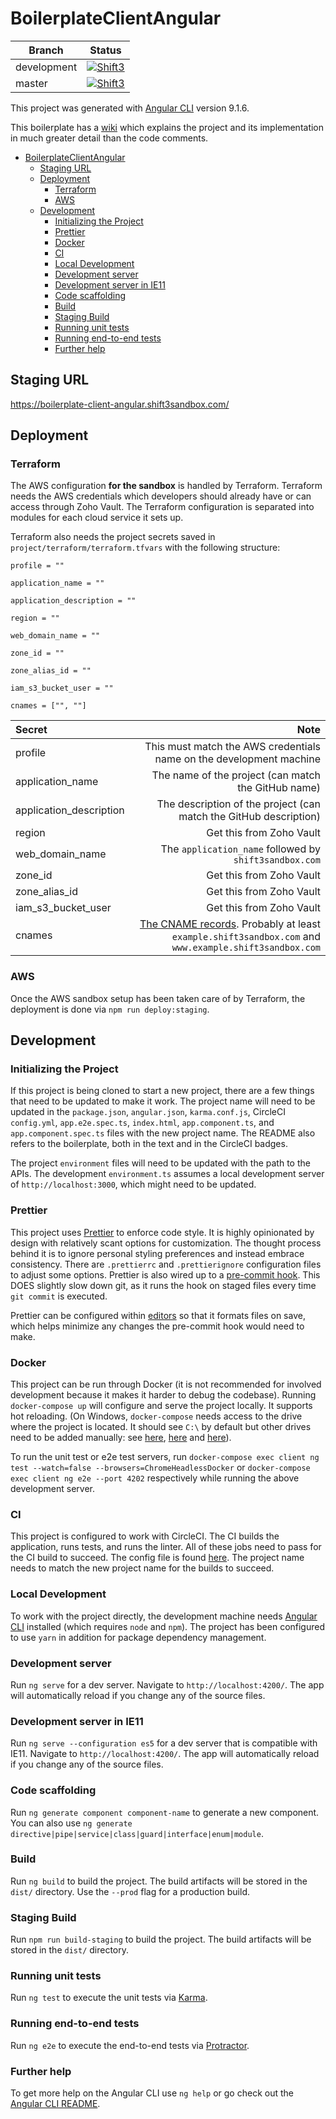 # BoilerplateClientAngular

| Branch      | Status                                                                                                                                                                                                                           |
| ----------- | -------------------------------------------------------------------------------------------------------------------------------------------------------------------------------------------------------------------------------- |
| development | [![Shift3](https://circleci.com/gh/Shift3/boilerplate-client-angular.svg?style=shield&circle-token=f7e07709887f5d8310779f748d524c40756e2f8a)](https://circleci.com/gh/Shift3/boilerplate-client-angular)                         |
| master      | [![Shift3](https://circleci.com/gh/Shift3/boilerplate-client-angular/tree/master.svg?style=shield&circle-token=f7e07709887f5d8310779f748d524c40756e2f8a)](https://circleci.com/gh/Shift3/boilerplate-client-angular/tree/master) |

This project was generated with [Angular CLI](https://github.com/angular/angular-cli) version 9.1.6.

This boilerplate has a [wiki](https://github.com/Shift3/boilerplate-client-angular/wiki) which explains the project and its implementation in much greater detail than the code comments.

- [BoilerplateClientAngular](#boilerplateclientangular)
  - [Staging URL](#staging-url)
  - [Deployment](#deployment)
    - [Terraform](#terraform)
    - [AWS](#aws)
  - [Development](#development)
    - [Initializing the Project](#initializing-the-project)
    - [Prettier](#prettier)
    - [Docker](#docker)
    - [CI](#ci)
    - [Local Development](#local-development)
    - [Development server](#development-server)
    - [Development server in IE11](#development-server-in-ie11)
    - [Code scaffolding](#code-scaffolding)
    - [Build](#build)
    - [Staging Build](#staging-build)
    - [Running unit tests](#running-unit-tests)
    - [Running end-to-end tests](#running-end-to-end-tests)
    - [Further help](#further-help)

## Staging URL

<https://boilerplate-client-angular.shift3sandbox.com/>

## Deployment

### Terraform

The AWS configuration **for the sandbox** is handled by Terraform. Terraform needs the AWS credentials which developers should already have or can access through Zoho Vault. The Terraform configuration is separated into modules for each cloud service it sets up.

Terraform also needs the project secrets saved in `project/terraform/terraform.tfvars` with the following structure:

```
profile = ""

application_name = ""

application_description = ""

region = ""

web_domain_name = ""

zone_id = ""

zone_alias_id = ""

iam_s3_bucket_user = ""

cnames = ["", ""]

```

| Secret                  |                                                                                                                                               Note |
| :---------------------- | -------------------------------------------------------------------------------------------------------------------------------------------------: |
| profile                 |                                                                                This must match the AWS credentials name on the development machine |
| application_name        |                                                                                                The name of the project (can match the GitHub name) |
| application_description |                                                                                  The description of the project (can match the GitHub description) |
| region                  |                                                                                                                           Get this from Zoho Vault |
| web_domain_name         |                                                                                             The `application_name` followed by `shift3sandbox.com` |
| zone_id                 |                                                                                                                           Get this from Zoho Vault |
| zone_alias_id           |                                                                                                                           Get this from Zoho Vault |
| iam_s3_bucket_user      |                                                                                                                           Get this from Zoho Vault |
| cnames                  | [The CNAME records](https://en.wikipedia.org/wiki/CNAME_record). Probably at least `example.shift3sandbox.com` and `www.example.shift3sandbox.com` |

### AWS

Once the AWS sandbox setup has been taken care of by Terraform, the deployment is done via `npm run deploy:staging`.

## Development

### Initializing the Project

If this project is being cloned to start a new project, there are a few things that need to be updated to make it work. The project name will need to be updated in the `package.json`, `angular.json`, `karma.conf.js`, CircleCI `config.yml`, `app.e2e.spec.ts`, `index.html`, `app.component.ts`, and `app.component.spec.ts` files with the new project name. The README also refers to the boilerplate, both in the text and in the CircleCI badges.

The project `environment` files will need to be updated with the path to the APIs. The development `environment.ts` assumes a local development server of `http://localhost:3000`, which might need to be updated.

### Prettier

This project uses [Prettier](https://prettier.io/) to enforce code style. It is highly opinionated by design with relatively scant options for customization. The thought process behind it is to ignore personal styling preferences and instead embrace consistency. There are `.prettierrc` and `.prettierignore` configuration files to adjust some options. Prettier is also wired up to a [pre-commit hook](https://git-scm.com/book/en/v2/Customizing-Git-Git-Hooks). This DOES slightly slow down git, as it runs the hook on staged files every time `git commit` is executed.

Prettier can be configured within [editors](https://prettier.io/docs/en/editors.html) so that it formats files on save, which helps minimize any changes the pre-commit hook would need to make.

### Docker

This project can be run through Docker (it is not recommended for involved development because it makes it harder to debug the codebase). Running `docker-compose up` will configure and serve the project locally. It supports hot reloading. (On Windows, `docker-compose` needs access to the drive where the project is located. It should see `C:\` by default but other drives need to be added manually: see [here](https://docs.microsoft.com/en-us/archive/blogs/stevelasker/configuring-docker-for-windows-volumes), [here](https://rominirani.com/docker-on-windows-mounting-host-directories-d96f3f056a2c) and [here](https://docs.docker.com/compose/env-file/)).

To run the unit test or e2e test servers, run `docker-compose exec client ng test --watch=false --browsers=ChromeHeadlessDocker` or `docker-compose exec client ng e2e --port 4202` respectively while running the above development server.

### CI

This project is configured to work with CircleCI. The CI builds the application, runs tests, and runs the linter. All of these jobs need to pass for the CI build to succeed. The config file is found [here](https://github.com/Shift3/boilerplate-client-angular/blob/development/.circleci/config.yml). The project name needs to match the new project name for the builds to succeed.

### Local Development

To work with the project directly, the development machine needs [Angular CLI](https://github.com/angular/angular-cli) installed (which requires `node` and `npm`). The project has been configured to use `yarn` in addition for package dependency management.

### Development server

Run `ng serve` for a dev server. Navigate to `http://localhost:4200/`. The app will automatically reload if you change any of the source files.

### Development server in IE11

Run `ng serve --configuration es5` for a dev server that is compatible with IE11. Navigate to `http://localhost:4200/`. The app will automatically reload if you change any of the source files.

### Code scaffolding

Run `ng generate component component-name` to generate a new component. You can also use `ng generate directive|pipe|service|class|guard|interface|enum|module`.

### Build

Run `ng build` to build the project. The build artifacts will be stored in the `dist/` directory. Use the `--prod` flag for a production build.

### Staging Build

Run `npm run build-staging` to build the project. The build artifacts will be stored in the `dist/` directory.

### Running unit tests

Run `ng test` to execute the unit tests via [Karma](https://karma-runner.github.io).

### Running end-to-end tests

Run `ng e2e` to execute the end-to-end tests via [Protractor](http://www.protractortest.org/).

### Further help

To get more help on the Angular CLI use `ng help` or go check out the [Angular CLI README](https://github.com/angular/angular-cli/blob/master/README.md).
